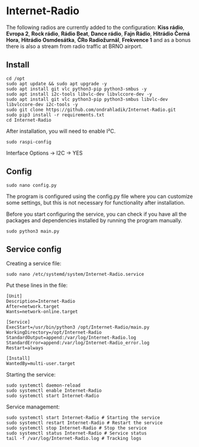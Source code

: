 # Internet-Radio

The following radios are currently added to the configuration: <b>Kiss rádio</b>, <b>Evropa 2</b>, <b>Rock rádio</b>, <b>Rádio Beat</b>, <b>Dance rádio</b>, <b>Fajn Rádio</b>, <b>Hitrádio Černá Hora</b>, <b>Hitrádio Osmdesátka</b>, <b>ČRo Radiožurnál</b>, <b>Frekvence 1</b> and as a bonus there is also a stream from radio traffic at BRNO airport.

## Install

```console
cd /opt
sudo apt update && sudo apt upgrade -y
sudo apt install git vlc python3-pip python3-smbus -y
sudo apt install i2c-tools libvlc-dev libvlccore-dev -y
sudo apt install git vlc python3-pip python3-smbus libvlc-dev libvlccore-dev i2c-tools -y
sudo git clone https://github.com/ondrahladik/Internet-Radio.git
sudo pip3 install -r requirements.txt
cd Internet-Radio
```
After installation, you will need to enable  I²C.
```console
sudo raspi-config
```
Interface Options -> I2C -> YES 

## Config

```console
sudo nano config.py
```
The program is configured using the config.py file where you can customize some settings, but this is not necessary for functionality after installation.  

Before you start configuring the service, you can check if you have all the packages and dependencies installed by running the program manually.
```console
sudo python3 main.py
```
## Service config

Creating a service file:
```console
sudo nano /etc/systemd/system/Internet-Radio.service
```
Put these lines in the file:
```console
[Unit]
Description=Internet-Radio
After=network.target
Wants=network-online.target

[Service]
ExecStart=/usr/bin/python3 /opt/Internet-Radio/main.py
WorkingDirectory=/opt/Internet-Radio
StandardOutput=append:/var/log/Internet-Radio.log
StandardError=append:/var/log/Internet-Radio_error.log
Restart=always

[Install]
WantedBy=multi-user.target
```
Starting the service:
```console
sudo systemctl daemon-reload
sudo systemctl enable Internet-Radio
sudo systemctl start Internet-Radio
```
Service management:
```console
sudo systemctl start Internet-Radio # Starting the service
sudo systemctl restart Internet-Radio # Restart the service
sudo systemctl stop Internet-Radio # Stop the service
sudo systemctl status Internet-Radio # Service status
tail -f /var/log/Internet-Radio.log # Tracking logs
```